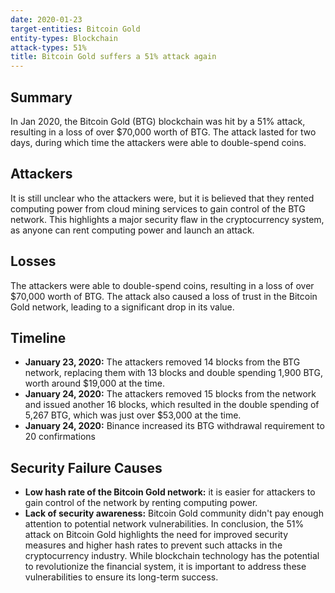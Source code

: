 ```yaml
---
date: 2020-01-23
target-entities: Bitcoin Gold
entity-types: Blockchain
attack-types: 51%
title: Bitcoin Gold suffers a 51% attack again
---
```


## Summary

In Jan 2020, the Bitcoin Gold (BTG) blockchain was hit by a 51% attack, resulting in a loss of over $70,000 worth of BTG. The attack lasted for two days, during which time the attackers were able to double-spend coins.

## Attackers

It is still unclear who the attackers were, but it is believed that they rented computing power from cloud mining services to gain control of the BTG network. This highlights a major security flaw in the cryptocurrency system, as anyone can rent computing power and launch an attack.

## Losses

The attackers were able to double-spend coins, resulting in a loss of over $70,000 worth of BTG. The attack also caused a loss of trust in the Bitcoin Gold network, leading to a significant drop in its value.

## Timeline

- **January 23, 2020:** The attackers removed 14 blocks from the BTG network, replacing them with 13 blocks and double spending 1,900 BTG, worth around $19,000 at the time.
- **January 24, 2020:** The attackers removed 15 blocks from the network and issued another 16 blocks, which resulted in the double spending of 5,267 BTG, which was just over $53,000 at the time.
- **January 24, 2020:** Binance increased its BTG withdrawal requirement to 20 confirmations

## Security Failure Causes

- **Low hash rate of the Bitcoin Gold network:** it is easier for attackers to gain control of the network by renting computing power.
- **Lack of security awareness:** Bitcoin Gold community didn't pay enough attention to potential network vulnerabilities. In conclusion, the 51% attack on Bitcoin Gold highlights the need for improved security measures and higher hash rates to prevent such attacks in the cryptocurrency industry. While blockchain technology has the potential to revolutionize the financial system, it is important to address these vulnerabilities to ensure its long-term success.
